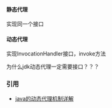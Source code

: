 #### 静态代理
实现同一个接口

#### 动态代理
实现InvocationHandler接口，invoke方法

为什么jdk动态代理一定需要接口？？？




### 引用
* [java的动态代理机制详解](http://www.cnblogs.com/xiaoluo501395377/p/3383130.html)
